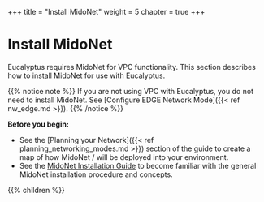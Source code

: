 +++
title = "Install MidoNet"
weight = 5
chapter = true
+++


# Install MidoNet
Eucalyptus requires MidoNet for VPC functionality. This section describes how to install MidoNet for use with Eucalyptus.

{{% notice note %}}
If you are not using VPC with Eucalyptus, you do not need to install MidoNet. See [Configure EDGE Network Mode]({{< ref nw_edge.md >}}).
{{% /notice %}}

**Before you begin:** 

* See the [Planning your Network]({{< ref planning_networking_modes.md >}}) section of the guide to create a map of how MidoNet / will be deployed into your environment.
* See the [MidoNet Installation Guide](https://docs.midonet.org/docs/latest-en/quick-start-guide/rhel-7_newton-rdo/content/_midonet_installation.html) to become familiar with the general MidoNet installation procedure and concepts.


{{% children %}}
